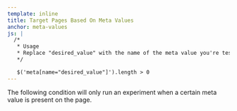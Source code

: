 ```yaml
---
template: inline
title: Target Pages Based On Meta Values
anchor: meta-values
js: |
  /*
   * Usage
   * Replace "desired_value" with the name of the meta value you're testing for.
   */

   $('meta[name="desired_value"]').length > 0
---
```


The following condition will only run an experiment when a certain meta value is present on the page.